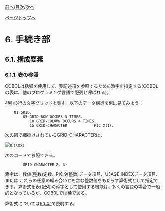 <!--navi start1-->
[前へ](5-6.md)/[目次](https://opensourcecobol.github.io/markdown/TOC.html)/[次へ](6-1-2.md)
<!--navi end1-->
<!--navi start2-->

[ページトップへ](6-1-1.md)
<!--navi end2-->
# 6. 手続き部

## 6.1. 構成要素

### 6.1.1. 表の参照

COBOLは括弧を使用して、表記述項を参照するための添字を指定する(COBOLの表は、他のプログラミング言語で配列と呼ばれる)。

4列×3行の文字グリッドを表す、以下のデータ構造を例に見てみよう：

```
    01 GRID.
        05 GRID-ROW OCCURS 3 TIMES.
           10 GRID-COLUMN OCCURS 4 TIMES.
           15 GRID-CHARACTER            PIC X(1).
```

次の図で網掛けされているGRID-CHARACTERは、

![alt text](Image/6-0.png)


次のコードで参照できる。

            GRID-CHARACTER(2, 3)

添字は、数値(整数)定数、PIC 9(整数)データ項目、USAGE INDEXデータ項目、または
これらの任意の組み合わせを含む整数値をもたらす算術式として指定できる。算術式を表(配列)の添字として使用する機能は、多くの言語の場合で一般的となっているが、COBOLでは稀である。

算術式については[6.1.4.1](6-1-4-1.md)で説明する。

